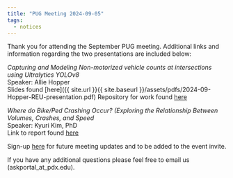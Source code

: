 ```yaml
---
title: "PUG Meeting 2024-09-05"
tags:
  - notices
---
```


Thank you for attending the September PUG meeting. Additional links and information regarding the two presentations are included below:  

_Capturing and Modeling Non-motorized vehicle counts at intersections using Ultralytics YOLOv8_  
Speaker: Allie Hopper    
Slides found [here]({{ site.url }}{{ site.baseurl }}/assets/pdfs/2024-09-Hopper-REU-presentation.pdf)
Repository for work found [here](https://github.com/a-hopps/2024-PSU-REU)

_Where do Bike/Ped Crashing Occur? (Exploring the Relationship Between Volumes, Crashes, and Speed_  
Speaker: Kyuri Kim, PhD  
Link to report found [here](https://adus.github.io/portal-documentation/assets/attachments/bikeped_portalusergroup_presentation.html#1_Introduction)  
  
Sign-up [here](https://share.hsforms.com/1RAfypg6SRDOl3DWUaYgvNw4bv60) for future meeting updates and to be added to the event invite.  

If you have any additional questions please feel free to email us (askportal_at_pdx.edu).
